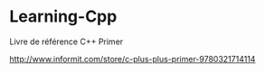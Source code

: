 # Learning-Cpp
Livre de référence C++ Primer

http://www.informit.com/store/c-plus-plus-primer-9780321714114
